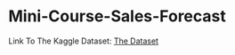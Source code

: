 # Mini-Course-Sales-Forecast

Link To The Kaggle Dataset: <a href="https://www.kaggle.com/competitions/playground-series-s3e19/data">The Dataset</a>
